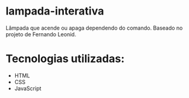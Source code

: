 # lampada-interativa
Lâmpada que acende ou apaga dependendo do comando.
Baseado no projeto de Fernando Leonid.

# Tecnologias utilizadas:

- HTML
- CSS
- JavaScript
